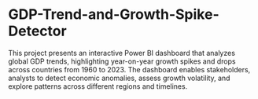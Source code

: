 # GDP-Trend-and-Growth-Spike-Detector
This project presents an interactive Power BI dashboard that analyzes global GDP trends, highlighting year-on-year growth spikes and drops across countries from 1960 to 2023. The dashboard enables stakeholders, analysts to detect economic anomalies, assess growth volatility, and explore patterns across different regions and timelines.
